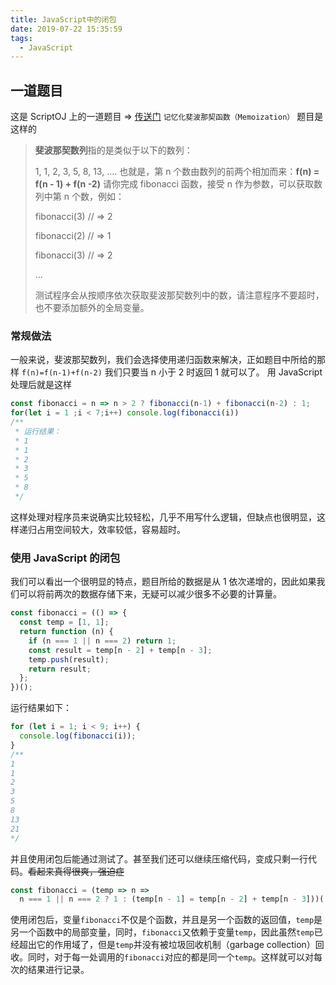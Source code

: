 ```yaml
---
title: JavaScript中的闭包
date: 2019-07-22 15:35:59
tags:
  - JavaScript
---
```


## 一道题目

这是 ScriptOJ 上的一道题目 => [传送门](http://scriptoj.mangojuice.top/problems/102)
`记忆化斐波那契函数（Memoization）`
题目是这样的

> **斐波那契数列**指的是类似于以下的数列：
>
> 1, 1, 2, 3, 5, 8, 13, ....
> 也就是，第 n 个数由数列的前两个相加而来：**f(n) = f(n - 1) + f(n -2)**
> 请你完成 fibonacci 函数，接受 n 作为参数，可以获取数列中第 n 个数，例如：
>
> fibonacci(3) // => 2
>
> fibonacci(2) // => 1
>
> fibonacci(3) // => 2
>
> ...
>
> 测试程序会从按顺序依次获取斐波那契数列中的数，请注意程序不要超时，也不要添加额外的全局变量。

### 常规做法

一般来说，斐波那契数列，我们会选择使用递归函数来解决，正如题目中所给的那样 `f(n)=f(n-1)+f(n-2)` 我们只要当 n 小于 2 时返回 1 就可以了。
用 JavaScript 处理后就是这样

```JavaScript
const fibonacci = n => n > 2 ? fibonacci(n-1) + fibonacci(n-2) : 1;
for(let i = 1 ;i < 7;i++) console.log(fibonacci(i))
/**
 * 运行结果：
 * 1
 * 1
 * 2
 * 3
 * 5
 * 8
 */
```

这样处理对程序员来说确实比较轻松，几乎不用写什么逻辑，但缺点也很明显，这样递归占用空间较大，效率较低，容易超时。

### 使用 JavaScript 的闭包

我们可以看出一个很明显的特点，题目所给的数据是从 1 依次递增的，因此如果我们可以将前两次的数据存储下来，无疑可以减少很多不必要的计算量。

```javascript
const fibonacci = (() => {
  const temp = [1, 1];
  return function (n) {
    if (n === 1 || n === 2) return 1;
    const result = temp[n - 2] + temp[n - 3];
    temp.push(result);
    return result;
  };
})();
```

运行结果如下：

```javascript
for (let i = 1; i < 9; i++) {
  console.log(fibonacci(i));
}
/**
1
1
2
3
5
8
13
21
*/
```

并且使用闭包后能通过测试了。甚至我们还可以继续压缩代码，变成只剩一行代码。~~看起来真得很爽，强迫症~~

```javascript
const fibonacci = (temp => n =>
  n === 1 || n === 2 ? 1 : (temp[n - 1] = temp[n - 2] + temp[n - 3]))([1, 1]);
```

使用闭包后，变量`fibonacci`不仅是个函数，并且是另一个函数的返回值，`temp`是另一个函数中的局部变量，同时，`fibonacci`又依赖于变量`temp`，因此虽然`temp`已经超出它的作用域了，但是`temp`并没有被垃圾回收机制（garbage collection）回收。同时，对于每一处调用的`fibonacci`对应的都是同一个`temp`。这样就可以对每次的结果进行记录。
